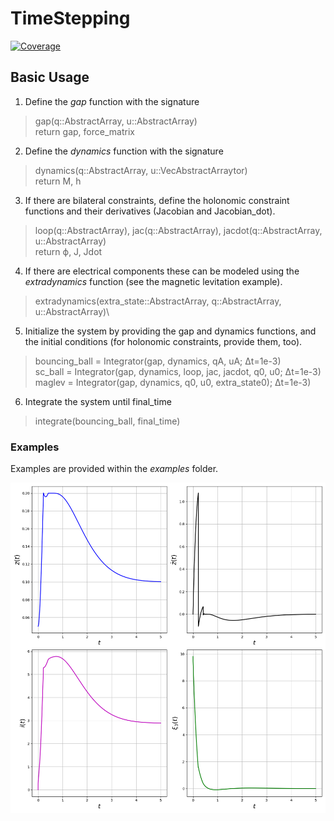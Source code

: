 # TimeStepping

[![Coverage](https://codecov.io/gh/Symplectomorphism/TimeStepping.jl/branch/master/graph/badge.svg)](https://codecov.io/gh/Symplectomorphism/TimeStepping.jl)

## Basic Usage

1. Define the _gap_ function with the signature
> gap(q::AbstractArray, u::AbstractArray)\
> return gap, force_matrix

2. Define the _dynamics_ function with the signature
> dynamics(q::AbstractArray, u::VecAbstractArraytor)\
> return M, h

3. If there are bilateral constraints, define the holonomic constraint functions and their derivatives (Jacobian and Jacobian_dot).
> loop(q::AbstractArray), jac(q::AbstractArray), jacdot(q::AbstractArray, u::AbstractArray)\
> return ϕ, J, Jdot

4. If there are electrical components these can be modeled using the _extradynamics_ function (see the magnetic levitation example).
> extradynamics(extra_state::AbstractArray, q::AbstractArray, u::AbstractArray)\

5. Initialize the system by providing the gap and dynamics functions, and the initial conditions (for holonomic constraints, provide them, too).
> bouncing_ball = Integrator(gap, dynamics, qA, uA; Δt=1e-3)\
> sc_ball = Integrator(gap, dynamics, loop, jac, jacdot, q0, u0; Δt=1e-3)\
> maglev = Integrator(gap, dynamics, q0, u0, extra_state0); Δt=1e-3)

6. Integrate the system until final_time
> integrate(bouncing_ball, final_time)

### Examples
Examples are provided within the _examples_ folder.

![Image](examples/magnetic_levitation/maglev_fb.png)
